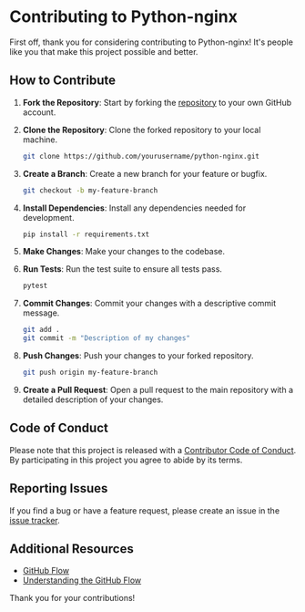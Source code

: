 
# Contributing to Python-nginx

First off, thank you for considering contributing to Python-nginx! It's people like you that make this project possible and better.

## How to Contribute

1. **Fork the Repository**: Start by forking the [repository](https://github.com/yourusername/python-nginx) to your own GitHub account.

2. **Clone the Repository**: Clone the forked repository to your local machine.
   ```bash
   git clone https://github.com/yourusername/python-nginx.git
   ```

3. **Create a Branch**: Create a new branch for your feature or bugfix.
   ```bash
   git checkout -b my-feature-branch
   ```

4. **Install Dependencies**: Install any dependencies needed for development.
   ```bash
   pip install -r requirements.txt
   ```

5. **Make Changes**: Make your changes to the codebase.

6. **Run Tests**: Run the test suite to ensure all tests pass.
   ```bash
   pytest
   ```

7. **Commit Changes**: Commit your changes with a descriptive commit message.
   ```bash
   git add .
   git commit -m "Description of my changes"
   ```

8. **Push Changes**: Push your changes to your forked repository.
   ```bash
   git push origin my-feature-branch
   ```

9. **Create a Pull Request**: Open a pull request to the main repository with a detailed description of your changes.

## Code of Conduct

Please note that this project is released with a [Contributor Code of Conduct](CODE_OF_CONDUCT.md). By participating in this project you agree to abide by its terms.

## Reporting Issues

If you find a bug or have a feature request, please create an issue in the [issue tracker](https://github.com/yourusername/python-nginx/issues).

## Additional Resources

- [GitHub Flow](https://guides.github.com/introduction/flow/)
- [Understanding the GitHub Flow](https://guides.github.com/introduction/flow/)

Thank you for your contributions!